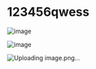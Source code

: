 # 123456qwess


![image](https://github.com/user-attachments/assets/2ad3acba-92e6-4121-843a-1ee24b3a6b24)

![image](https://github.com/user-attachments/assets/d9f67308-136b-4aad-81d6-b95ecf4688df)


![Uploading image.png…]()

